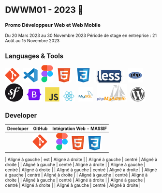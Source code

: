 # DWWM01 - 2023 👋  
### Promo Développeur Web et Web Mobile  
Du 20 Mars 2023 au 30 Novembre 2023 
Période de stage en entreprise : 21 Août au 15 Novembre 2023
## Languages & Tools  
![imgGit](./profile/img/git.svg)&nbsp;&nbsp;
![imgVscode](./profile/img/vscode.svg)&nbsp;&nbsp;
![imgFigma](./profile/img/figma.svg)&nbsp;&nbsp;
![imgHtml](./profile/img/html.svg) &nbsp;&nbsp;
![imgCSS](./profile/img/css.svg)&nbsp;&nbsp;
![imgLess](./profile/img/less-1.svg)&nbsp;&nbsp; 
![imgPhp](./profile/img/php.svg)&nbsp;&nbsp;
![imgSymfony](./profile/img/symfony.svg)&nbsp;&nbsp;
![imgBootStrap](./profile/img/bootstrap.svg)&nbsp;&nbsp; 
![imgJs](./profile/img/javascript.svg)&nbsp;&nbsp;
![imgReact](./profile/img/react.svg)&nbsp;&nbsp;
![imgMySql](./profile/img/mysql.svg)&nbsp;&nbsp;
![imgPhpMyAdmin](./profile/img/PhpMyAdmin.svg)&nbsp;&nbsp;
![imgWordpress](./profile/img/wordpress.svg)  


## Developer  

| Developer | GitHub | Intégration Web - MASSIF |
| :---- |:-----:| :-----:|
|   |  ![imgGit](./profile/img/git.svg)&nbsp;  |  ![imgFigma](./profile/img/figma.svg)&nbsp; ![imgHtml](./profile/img/html.svg)&nbsp; ![imgCSS](./profile/img/css.svg)&nbsp;|

| Aligné à gauche  | est             |   Aligné à droite |
| Aligné à gauche  | centré          |    Aligné à droite |
| Aligné à gauche  | centré          |    Aligné à droite |
| Aligné à gauche  | centré          |    Aligné à droite |
| Aligné à gauche  | centré          |    Aligné à droite |
| Aligné à gauche  | centré          |    Aligné à droite |
| Aligné à gauche  | centré          |    Aligné à droite |
| Aligné à gauche  | centré          |    Aligné à droite |
| Aligné à gauche  | centré          |    Aligné à droite |
| Aligné à gauche  | centré          |    Aligné à droite |


<!--


**Here are some ideas to get you started:**
- [Massif](https://github.com/AFCI-DWWM01-2023/MASSIF)

🙋‍♀️ A short introduction - what is your organization all about?
🌈 Contribution guidelines - how can the community get involved?
👩‍💻 Useful resources - where can the community find your docs? Is there anything else the community should know?
🍿 Fun facts - what does your team eat for breakfast?
🧙 Remember, you can do mighty things with the power of [Markdown](https://docs.github.com/github/writing-on-github/getting-started-with-writing-and-formatting-on-github/basic-writing-and-formatting-syntax)
-->
